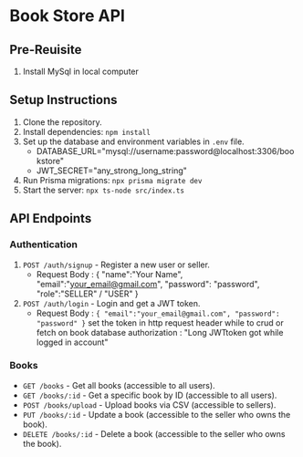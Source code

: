 # Book Store API

## Pre-Reuisite
1. Install MySql in local computer


## Setup Instructions

1. Clone the repository.
2. Install dependencies: `npm install`
3. Set up the database and environment variables in `.env` file.
   - DATABASE_URL="mysql://username:password@localhost:3306/bookstore"
   - JWT_SECRET="any_strong_long_string"
1. Run Prisma migrations: `npx prisma migrate dev`
2. Start the server: `npx ts-node src/index.ts`

## API Endpoints

### Authentication

1. `POST /auth/signup` - Register a new user or seller.
    - Request Body :
                {
                    "name":"Your Name",
                    "email":"your_email@gmail.com",
                    "password": "password",
                    "role":"SELLER" / "USER"
                }
2. `POST /auth/login` - Login and get a JWT token.
    - Request Body :
                ```
                {
                    "email":"your_email@gmail.com",
                    "password": "password"
                }
                ```
        set the token in http request header while to crud or fetch on book database
        authorization : "Long JWTtoken got while logged in account"

### Books

- `GET /books` - Get all books (accessible to all users).
- `GET /books/:id` - Get a specific book by ID (accessible to all users).
- `POST /books/upload` - Upload books via CSV (accessible to sellers).
- `PUT /books/:id` - Update a book (accessible to the seller who owns the book).
- `DELETE /books/:id` - Delete a book (accessible to the seller who owns the book).
